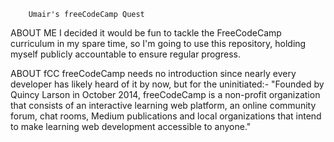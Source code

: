 		Umair's freeCodeCamp Quest

ABOUT ME
I decided it would be fun to tackle the FreeCodeCamp curriculum in my spare time, so I'm going to use this repository, holding myself publicly accountable to ensure regular progress.

ABOUT fCC
freeCodeCamp needs no introduction since nearly every developer has likely heard of it by now, but for the uninitiated:-
 <quote>
   "Founded by Quincy Larson in October 2014, freeCodeCamp is a non-profit organization that consists of an interactive learning web platform, an online community forum, chat rooms, Medium publications and local organizations that intend to make learning web development accessible to anyone."
 </quote>

